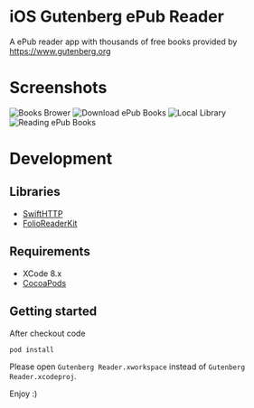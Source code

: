 # iOS Gutenberg ePub Reader
A ePub reader app with thousands of free books provided by https://www.gutenberg.org 

# Screenshots

![Books Brower](./docs/impages/brower.png)
![Download ePub Books](docs/impages/download_epub_books.png)
![Local Library](docs/impages/library.png)
![Reading ePub Books](docs/impages/reading_epub_books.png)

# Development

## Libraries

- [SwiftHTTP](https://github.com/daltoniam/SwiftHTTP)
- [FolioReaderKit](https://github.com/FolioReader/FolioReaderKit)

## Requirements
- XCode 8.x
- [CocoaPods](https://cocoapods.org/)

## Getting started
After checkout code

```
pod install
```

Please open `Gutenberg Reader.xworkspace` instead of `Gutenberg Reader.xcodeproj`.

Enjoy :)
